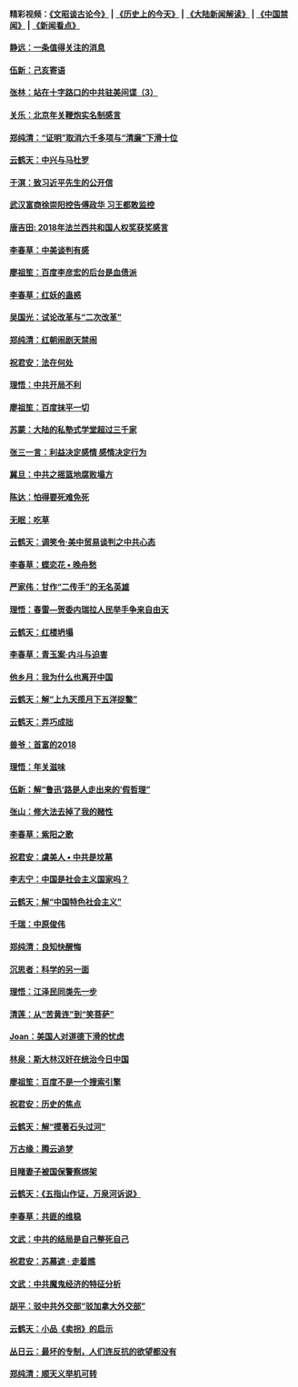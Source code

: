 #### 精彩视频：[《文昭谈古论今》](http://45.32.25.56/wenzhao) | [《历史上的今天》](http://45.32.25.56/today-in-history) | [《大陆新闻解读》](http://45.32.25.56/ntdtv-comedy) | [《中国禁闻》](http://45.32.25.56/ntdtv-news) | [《新闻看点》](http://45.32.25.56/news-insight) 

 #### [静远：一条值得关注的消息](../pages/nsc993/n11024470.md?t=02060631) 

#### [伍新：己亥寄语](../pages/nsc993/n11024543.md?t=02060631) 

#### [张林：站在十字路口的中共驻美间谍（3）](../pages/nsc993/n11023043.md?t=02060631) 

#### [关乐：北京年关鞭炮实名制感言](../pages/nsc993/n11022630.md?t=02060631) 

#### [郑纯清：“证明”取消六千多项与“清廉”下滑十位](../pages/nsc993/n11022638.md?t=02060631) 

#### [云鹤天：中兴与马杜罗](../pages/nsc993/n11022620.md?t=02060631) 

#### [于溟：致习近平先生的公开信](../pages/nsc993/n11022593.md?t=02060631) 

#### [武汉富商徐崇阳控告傅政华 习王都敢监控](../pages/nsc993/n11022212.md?t=02060631) 

#### [唐吉田: 2018年法兰西共和国人权奖获奖感言](../pages/nsc993/n11021537.md?t=02060631) 

#### [李春草：中美谈判有感](../pages/nsc993/n11019776.md?t=02060631) 

#### [廖祖笙：百度李彦宏的后台是血债派](../pages/nsc993/n11019767.md?t=02060631) 

#### [李春草：红妖的蛊惑](../pages/nsc993/n11017095.md?t=02060631) 

#### [吴国光：试论改革与“二次改革”](../pages/nsc993/n11017055.md?t=02060631) 

#### [郑纯清：红朝闹剧天禁闹](../pages/nsc993/n11017030.md?t=02060631) 

#### [祝君安：法在何处](../pages/nsc993/n11017021.md?t=02060631) 

#### [理悟：中共开局不利](../pages/nsc993/n11016938.md?t=02060631) 

#### [廖祖笙：百度抹平一切](../pages/nsc993/n11014925.md?t=02060631) 

#### [苏蒙：大陆的私塾式学堂超过三千家](../pages/nsc993/n11014334.md?t=02060631) 

#### [张三一言：利益决定感情 感情决定行为](../pages/nsc993/n11012463.md?t=02060631) 

#### [冀旦：中共之摇篮地腐败塌方](../pages/nsc993/n11009533.md?t=02060631) 

#### [陈达：怕得要死难免死](../pages/nsc993/n11009520.md?t=02060631) 

#### [无眠：吃草](../pages/nsc993/n11007940.md?t=02060631) 

#### [云鹤天：调笑令‧美中贸易谈判之中共心态](../pages/nsc993/n11007670.md?t=02060631) 

#### [李春草：蝶恋花  •  晚舟愁](../pages/nsc993/n11006605.md?t=02060631) 

#### [严家伟：甘作“二传手”的无名英雄](../pages/nsc993/n11005340.md?t=02060631) 

#### [理悟：春雷—贺委内瑞拉人民举手争来自由天](../pages/nsc993/n11005334.md?t=02060631) 

#### [云鹤天：红楼坍塌](../pages/nsc993/n11005318.md?t=02060631) 

#### [李春草：青玉案·内斗与迫害](../pages/nsc993/n11005306.md?t=02060631) 

#### [他乡月：我为什么也离开中国](../pages/nsc993/n11003553.md?t=02060631) 

#### [云鹤天：解“上九天揽月下五洋捉鳖”](../pages/nsc993/n11000750.md?t=02060631) 

#### [云鹤天：弄巧成拙](../pages/nsc993/n11000722.md?t=02060631) 

#### [兽爷：首富的2018](../pages/nsc993/n11000693.md?t=02060631) 

#### [理悟：年关滋味](../pages/nsc993/n10998847.md?t=02060631) 

#### [伍新：解“鲁迅‘路是人走出来的’假哲理”](../pages/nsc993/n10998777.md?t=02060631) 

#### [张山：修大法去掉了我的赌性](../pages/nsc993/n10997702.md?t=02060631) 

#### [李春草：紫阳之歌](../pages/nsc993/n10997679.md?t=02060631) 

#### [祝君安：虞美人 • 中共是坟墓](../pages/nsc993/n10996090.md?t=02060631) 

#### [李志宁：中国是社会主义国家吗？](../pages/nsc993/n10996097.md?t=02060631) 

#### [云鹤天：解“中国特色社会主义”](../pages/nsc993/n10996043.md?t=02060631) 

#### [千瑞：中原俊伟](../pages/nsc993/n10995401.md?t=02060631) 

#### [郑纯清：良知快醒悔](../pages/nsc993/n10995385.md?t=02060631) 

#### [沉思者：科学的另一面](../pages/nsc993/n10996074.md?t=02060631) 

#### [理悟：江泽民同类先一步](../pages/nsc993/n10995378.md?t=02060631) 

#### [清莲：从“苦黄连”到“笑菩萨”](../pages/nsc993/n10995466.md?t=02060631) 

#### [Joan：美国人对道德下滑的忧虑](../pages/nsc993/n10995424.md?t=02060631) 

#### [林泉：斯大林汉奸在统治今日中国](../pages/nsc993/n10995210.md?t=02060631) 

#### [廖祖笙：百度不是一个搜索引擎](../pages/nsc993/n10994961.md?t=02060631) 

#### [祝君安：历史的焦点](../pages/nsc993/n10994925.md?t=02060631) 

#### [云鹤天：解“摸著石头过河”](../pages/nsc993/n10993325.md?t=02060631) 

#### [万古缘：腾云追梦](../pages/nsc993/n10993120.md?t=02060631) 

#### [目睹妻子被国保警察绑架](../pages/nsc993/n10991525.md?t=02060631) 

#### [云鹤天：《五指山作证，万泉河诉说》](../pages/nsc993/n10991603.md?t=02060631) 

#### [李春草：共匪的维稳](../pages/nsc993/n10991348.md?t=02060631) 

#### [文武：中共的结局是自己整死自己](../pages/nsc993/n10989899.md?t=02060631) 

#### [祝君安：苏幕遮 · 走着瞧](../pages/nsc993/n10988901.md?t=02060631) 

#### [文武：中共魔鬼经济的特征分析](../pages/nsc993/n10987387.md?t=02060631) 

#### [胡平：驳中共外交部“驳加拿大外交部”](../pages/nsc993/n10987378.md?t=02060631) 

#### [云鹤天：小品《卖拐》的启示](../pages/nsc993/n10984392.md?t=02060631) 

#### [丛日云：最坏的专制，人们连反抗的欲望都没有](../pages/nsc993/n10984377.md?t=02060631) 

#### [郑纯清：顺天义举机可转](../pages/nsc993/n10984369.md?t=02060631) 

